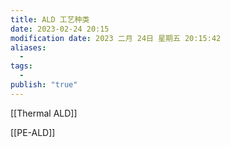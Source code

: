 ```yaml
---
title: ALD 工艺种类
date: 2023-02-24 20:15
modification date: 2023 二月 24日 星期五 20:15:42
aliases:
  - 
tags:
  - 
publish: "true"
---
```


[[Thermal ALD]]

[[PE-ALD]]
